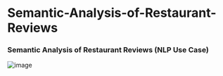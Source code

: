 # Semantic-Analysis-of-Restaurant-Reviews
### Semantic Analysis of Restaurant Reviews (NLP Use Case)

![image](https://user-images.githubusercontent.com/69152112/222464996-2716bf1e-4dea-4372-9ff6-18489bf7da79.png)
